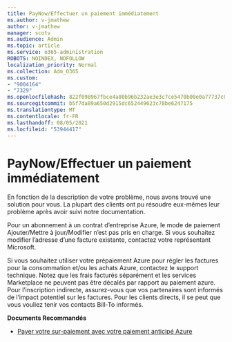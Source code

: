 ```yaml
---
title: PayNow/Effectuer un paiement immédiatement
ms.author: v-jmathew
author: v-jmathew
manager: scotv
ms.audience: Admin
ms.topic: article
ms.service: o365-administration
ROBOTS: NOINDEX, NOFOLLOW
localization_priority: Normal
ms.collection: Adm_O365
ms.custom:
- "9004164"
- "7329"
ms.openlocfilehash: 822f098967fbce4a80b96b232ae3e3c7ce5470b00e0a77737c090798ca6945fc
ms.sourcegitcommit: b5f7da89a650d2915dc652449623c78be6247175
ms.translationtype: MT
ms.contentlocale: fr-FR
ms.lasthandoff: 08/05/2021
ms.locfileid: "53944417"
---
```

# <a name="paynowmake-payment-immediately"></a>PayNow/Effectuer un paiement immédiatement

En fonction de la description de votre problème, nous avons trouvé une solution pour vous. La plupart des clients ont pu résoudre eux-mêmes leur problème après avoir suivi notre documentation.

Pour un abonnement à un contrat d’entreprise Azure, le mode de paiement Ajouter/Mettre à jour/Modifier n’est pas pris en charge. Si vous souhaitez modifier l’adresse d’une facture existante, contactez votre représentant Microsoft.

Si vous souhaitez utiliser votre prépaiement Azure pour régler les factures pour la consommation et/ou les achats Azure, contactez le support technique. Notez que les frais facturés séparément et les services Marketplace ne peuvent pas être décalés par rapport au paiement azure. Pour l’inscription indirecte, assurez-vous que vos partenaires sont informés de l’impact potentiel sur les factures. Pour les clients directs, il se peut que vous vouliez tenir vos contacts Bill-To informés.

**Documents Recommandés**

- [Payer votre sur-paiement avec votre paiement anticipé Azure](https://docs.microsoft.com/azure/cost-management-billing/manage/ea-portal-enrollment-invoices#pay-your-overage-with-your-azure-prepayment)
